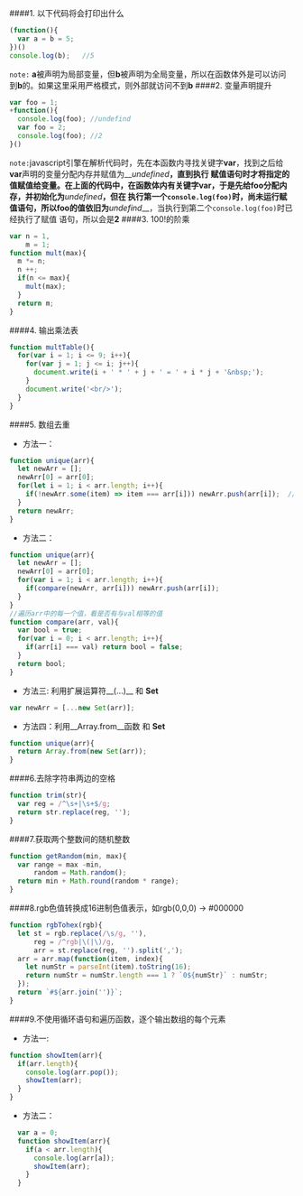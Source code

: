 ####1. 以下代码将会打印出什么
```javascript
(function(){
  var a = b = 5;
})()
console.log(b);   //5
```
`note:` **a**被声明为局部变量，但**b**被声明为全局变量，所以在函数体外是可以访问到**b**的。如果这里采用严格模式，则外部就访问不到**b**
####2. 变量声明提升
```javascript
var foo = 1;
+function(){
  console.log(foo); //undefind
  var foo = 2;
  console.log(foo); //2
}()
```
`note:`javascript引擎在解析代码时，先在本函数内寻找关键字**var**，找到之后给**var**声明的变量分配内存并赋值为__*undefined*__，直到执行
赋值语句时才将指定的值赋值给变量。在上面的代码中，在函数体内有关键字**var**，于是先给**foo**分配内存，并初始化为__*undefined*__，但在
执行第一个`console.log(foo)`时，尚未运行赋值语句，所以**foo**的值依旧为__*undefind*__，当执行到第二个`console.log(foo)`时已经执行了赋值
语句，所以会是**2**
####3. 100!的阶乘
```javascript
var n = 1,
    m = 1;
function mult(max){
  m *= n;
  n ++;
  if(n <= max){
    mult(max);
  }
  return m;
}
```
####4. 输出乘法表
```javascript
function multTable(){
  for(var i = 1; i <= 9; i++){
    for(var j = 1; j <= i; j++){
      document.write(i + ' * ' + j + ' = ' + i * j + '&nbsp;');
    }
    document.write('<br/>');
  }
}
```
####5. 数组去重
* 方法一：

```javascript
function unique(arr){
  let newArr = [];
  newArr[0] = arr[0];
  for(let i = 1; i < arr.length; i++){
    if(!newArr.some(item) => item === arr[i])) newArr.push(arr[i]);  //使用原生的Array.some()方法
  }
  return newArr;
}
```
* 方法二：

```javascript
function unique(arr){
  let newArr = [];
  newArr[0] = arr[0];
  for(var i = 1; i < arr.length; i++){
    if(compare(newArr, arr[i])) newArr.push(arr[i]);
  }
}
//遍历arr中的每一个值，看是否有与val相等的值
function compare(arr, val){
  var bool = true;
  for(var i = 0; i < arr.length; i++){
    if(arr[i] === val) return bool = false;
  }
  return bool;
}
```
* 方法三: 利用扩展运算符__(...)__ 和 __Set__

```javascript
var newArr = [...new Set(arr)];
```

* 方法四：利用__Array.from__函数 和 __Set__

```javascript
function unique(arr){
  return Array.from(new Set(arr));
}
```
####6.去除字符串两边的空格
```javascript
function trim(str){
  var reg = /^\s+|\s+$/g;
  return str.replace(reg, '');
}
```
####7.获取两个整数间的随机整数
```javascript
function getRandom(min, max){
  var range = max -min,
      random = Math.random();
  return min + Math.round(random * range);
}
```
####8.rgb色值转换成16进制色值表示，如rgb(0,0,0) -> #000000
```javascript
function rgbTohex(rgb){
  let st = rgb.replace(/\s/g, ''),
      reg = /^rgb|\(|\)/g,
      arr = st.replace(reg, '').split(',');
  arr = arr.map(function(item, index){
    let numStr = parseInt(item).toString(16);
    return numStr = numStr.length === 1 ? `0${numStr}` : numStr;
  });    
  return `#${arr.join('')}`;
}
```
####9.不使用循环语句和遍历函数，逐个输出数组的每个元素
* 方法一:

```javascript
function showItem(arr){
  if(arr.length){
    console.log(arr.pop());
    showItem(arr);
  }
}
```
* 方法二：

```javascript
  var a = 0;
  function showItem(arr){
    if(a < arr.length){
      console.log(arr[a]);
      showItem(arr);
    }
  }
```


